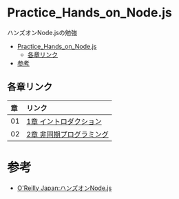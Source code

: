 # Practice_Hands_on_Node.js
ハンズオンNode.jsの勉強

- [Practice_Hands_on_Node.js](#practice_hands_on_nodejs)
  - [各章リンク](#各章リンク)
- [参考](#参考)

## 各章リンク


| 章  | リンク |
| :-- | :-- |
| 01 | [1章 イントロダクション](./01_Introduction.md) |
| 02 | [2章 非同期プログラミング](02_Asynchronous_programming.md) |

# 参考

- [O'Reilly Japan:ハンズオンNode.js](https://www.oreilly.co.jp/books/9784873119236/)
